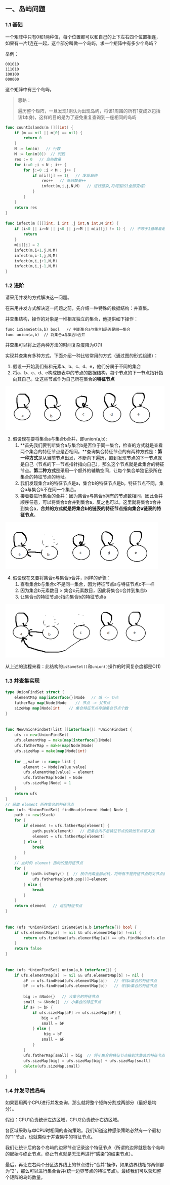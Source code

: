 ## 一、岛屿问题

### 1.1 基础

一个矩阵中只有0和1两种值，每个位置都可以和自己的上下左右四个位置相连，如果有一片1连在一起，这个部分叫做一个岛屿，求一个矩阵中有多少个岛屿？

举例：

```
001010
111010
100100
000000
```

这个矩阵中有三个岛屿。

> 思路：
>
> 遍历整个矩阵，一旦发现1则认为出现岛屿，将该1周围的所有1变成2(包括该1本身)，这样的目的是为了避免重复查询到一座相同的岛屿

```go
func countIslands(m [][]int) {
    if (m == nil || m[0] == nil) {
        return 0
    }
    N := len(m)   // 行数
    M := len(m[0])  // 列数
    res := 0   // 岛屿数量
    for i:=0 ;i < N ; i++ {
        for j:=0 ;i < M ; j++ {
            if m[i][j] == 1{   // 发现岛屿
                res++   // 岛屿数量++
                infect(m,i,j,N,M)   // 进行感染,将周围的1全部变成2
            }
        }
    }
    return res
}

func infect(m [][]int, i int ,j int,N int,M int) {
    if (i<0 || i>=N || j<0 || j>=M || m[i][j] != 1) {  // 不等于1意味着是0或者2
        return
    }
    m[i][j] = 2
    infect(m,i+1,j,N,M)
    infect(m,i-1,j,N,M)
    infect(m,i,j+1,N,M)
    infect(m,i,j-1,N,M)
}
```

### 1.2 进阶

请采用并发的方式解决这一问题。

在采用并发方式解决这一问题之前，先介绍一种特殊的数据结构：并查集。

并查集结构，操作的对象是一堆相互独立的集合，他提供如下操作：

```
func isSameSet(a,b) bool   // 判断集合a与集合b是否是同一集合
func union(a,b)  // 将集合a与集合b合并
```

并查集可以将上述两种方法的时间复杂度降为O(1)

实现并查集有多种方式，下面介绍一种比较常用的方式（通过图的形式组建）：

1. 假设一开始我们有和元素a、b、c、d、e，他们分属于不同的集合
2. 将a、b、c、d、e构成链表中的节点的数据结构，每个节点的下一节点指针指向其自己。让这些节点作为自己所在集合的**特征节点**

<img src="18.有序表与归并表.assets/image-20230414110933693.png" alt="image-20230414110933693" style="zoom:50%;" />

3. 假设现在要将集合a与集合b合并，即union(a,b):
   1. **首先我们要判断集合a与集合b是否位于同一集合，检查的方式就是查看两个集合的特征节点是否相同。**查询集合特征节点的有两种方式是：**第一种方式**是从当前节点出发，不断向下遍历，直到发现节点的下一节点就是自己（节点的下一节点指针指向自己），那么这个节点就是此集合的特征节点。**第二种方式**是采用一个额外的辅助空间，让每个集合单独记录所在集合的特征节点的地址。
   2. 我们发现集合a的特征节点是a，集合b的特征节点是b。特征节点不同，集合a与集合b不在同一个集合。
   3. 接着要进行集合的合并：因为集合a与集合b拥有的节点数相同，因此合并顺序任意，可以将集合b合并到集合a，反之也可以。这里就将集合b合并到集合a，**合并的方式就是将集合b的链表的特征节点指向集合a链表的特征节点**。

<img src="18.有序表与归并表.assets/image-20230414111024952.png" alt="image-20230414111024952" style="zoom:50%;" />

4. 假设现在又要将集合c与集合b合并，同样的步骤：
   1. 查看集合b与集合c不是同一集合，因为特征节点a与特征节点c不一样
   2. 因为集合b元素数目 > 集合c元素数目，因此将集合c合并到集合b
   3. 让集合c的特征节点c指向集合b的特征节点a

<img src="18.有序表与归并表.assets/image-20230414111305149.png" alt="image-20230414111305149" style="zoom:50%;" />

从上述的流程来看：此结构的`isSameSet()`和`union()`操作的时间复杂度都是O(1)

### 1.3 并查集实现

```go
type UnionFindSet struct {
    elementMap map[interface{}]Node   // 值 -> 节点
    fatherMap map[Node]Node    // 节点 -> 父节点
    sizeMap map[Node]int    // 集合特征节点存储集合节点个数
}


func NewUnionFindSet(list []interface{}) *UnionFindSet {
    ufs := new(UnionFindSet)
    ufs.elementMap = make(map[interface{}]Node)
    ufs.fatherMap = make(map[Node]Node)
    ufs.sizeMap = make(map[Node]int)
    
    for _,value := range list {
        element := Node{value:value}
        ufs.elementMap[value] = element
        ufs.fatherMap[Node] = Node
        ufs.sizeMap[Node] = 1
    }
    return ufs
}
// 获取 element 所在集合的特征节点
func (ufs *UnionFindSet) findHead(element Node) Node {
    path := new(Stack)
    for {
        if element != ufs.fatherMap[element] {
            path.push(element)   // 把集合内不是特征节点的其他节点都入栈
            element = ufs.fatherMap[element]
        } else {
            break
        }
    }
    // 此时的 element 指向的是特征节点
    for {
        if !path.isEmpty() {  // 栈中元素全部出栈，将所有不是特征节点的父节点直接设置为特征节点，更加方便后续的查询
            ufs.fatherMap[path.pop()]=element
        } else {
            break
        }
    }
    return element   // 返回特征节点
}


func (ufs *UnionFindSet) isSameSet(a,b interface{}) bool {
    if ufs.elementMap[a] != nil && ufs.elementMap[b] !=nil {
        return ufs.findHead(ufs.elementMap[a]) == ufs.findHead(ufs.elementMap[b])
    }
    return false
}


func (ufs *UnionFindSet) union(a,b interface{}) {
    if ufs.elementMap[a] != nil && ufs.elementMap[b] != nil {
        aF := ufs.findHead(ufs.elementMap[a])   // 寻找a集合的特征节点
        bF := ufs.findHead(ufs.elementMap[b])   // 寻找b集合的特征节点
        
        big := &Node{}   // 大集合的特征节点
        small := &Node{}  // 小集合的特征节点
        if aF != bF {
            if ufs.sizeMap[aF] >= ufs.sizeMap[bF] {
                big = aF
                small = bF
            } else {
                 big = bF
                small = aF
            }
        }
        ufs.fatherMap[small] = big  // 将小集合的特征节点接到大集合的特征节点上
        ufs.sizeMap[big] = ufs.sizeMap[big] + ufs.sizeMap[small]
        delete(ufs.sizeMap,small)
    }
}
```

### 1.4 并发寻找岛屿

如果要用两个CPU进行并发查询，那么就将整个矩阵分割成两部分（最好是均分）。

假设：CPU1负责统计左边区域，CPU2负责统计右边区域。

各区域采取与单CPU时相同的查询策略。我们知道这种感染策略必然有一个最初的“1”节点，也就类似于并查集中的特征节点。

我们让统计后的各个岛屿的边界节点记录这个特征节点（所谓的边界就是各个岛屿的起始与终止节点，终止节点就是无法再进行“感染”的结束节点）。

最后，再让左右两个分区边界线上的节点进行“合并”操作，如果边界线相邻两侧都为“2”，那么可以进行集合合并(统一边界节点的特征节点)。最终我们可以获知整个矩阵的岛屿数量。